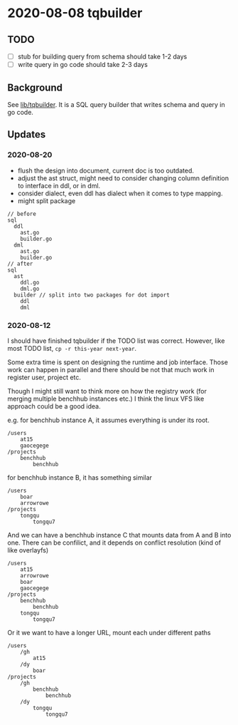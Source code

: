 # 2020-08-08 tqbuilder

## TODO

- [ ] stub for building query from schema should take 1-2 days
- [ ] write query in go code should take 2-3 days

## Background

See [lib/tqbuilder](../../../lib/tqbuilder). It is a SQL query builder that writes schema and query in go code.

## Updates

### 2020-08-20

- flush the design into document, current doc is too outdated.
- adjust the ast struct, might need to consider changing column definition to interface in ddl, or in dml.
- consider dialect, even ddl has dialect when it comes to type mapping.
- might split package

```
// before
sql
  ddl
    ast.go
    builder.go
  dml
    ast.go
    builder.go
// after
sql
  ast
    ddl.go
    dml.go
  builder // split into two packages for dot import
    ddl
    dml
```

### 2020-08-12

I should have finished tqbuilder if the TODO list was correct.
However, like most TODO list, `cp -r this-year next-year`.

Some extra time is spent on designing the runtime and job interface.
Those work can happen in parallel and there should be not that much work in register user, project etc.

Though I might still want to think more on how the registry work (for merging multiple benchhub instances etc.)
I think the linux VFS like approach could be a good idea.

e.g. for benchhub instance A, it assumes everything is under its root.

```
/users
    at15
    gaocegege
/projects
    benchhub
        benchhub
```

for benchhub instance B, it has something similar

```
/users
    boar
    arrowrowe
/projects
    tongqu
        tongqu7
```

And we can have a benchhub instance C that mounts data from A and B into one.
There can be confilict, and it depends on conflict resolution (kind of like overlayfs)

```
/users
    at15
    arrowrowe
    boar
    gaocegege
/projects
    benchhub
        benchhub
    tongqu
        tongqu7
```

Or it we want to have a longer URL, mount each under different paths

```
/users
    /gh
        at15
    /dy
        boar
/projects
    /gh
        benchhub
            benchhub
    /dy
        tongqu
            tongqu7        
```